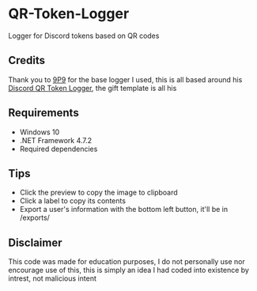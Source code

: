 # QR-Token-Logger
Logger for Discord tokens based on QR codes

## Credits
Thank you to [9P9](https://github.com/9P9) for the base logger I used, this is all based around his [Discord QR Token Logger](https://github.com/9P9/Discord-QR-Token-Logger), the gift template is all his

## Requirements
* Windows 10
* .NET Framework 4.7.2
* Required dependencies

## Tips
* Click the preview to copy the image to clipboard
* Click a label to copy its contents
* Export a user's information with the bottom left button, it'll be in /exports/

## Disclaimer
This code was made for education purposes, I do not personally use nor encourage use of this, this is simply an idea I had coded into existence by intrest, not malicious intent